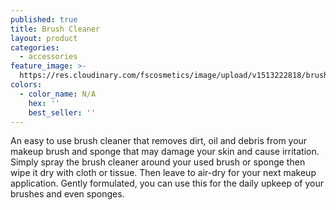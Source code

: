 ```yaml
---
published: true
title: Brush Cleaner
layout: product
categories:
  - accessories
feature_image: >-
  https://res.cloudinary.com/fscosmetics/image/upload/v1513222818/brush_cleaner.jpg
colors:
  - color_name: N/A
    hex: ''
    best_seller: ''  
---
```

An easy to use brush cleaner that removes dirt, oil and debris from your makeup brush and sponge that may damage your skin and cause irritation. Simply spray the brush cleaner around your used brush or sponge then wipe it dry with cloth or tissue. Then leave to air-dry for your next makeup application. Gently formulated, you can use this for the daily upkeep of your brushes and even sponges.
